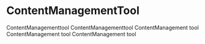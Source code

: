 # ContentManagementTool
ContentManagementtool
ContentManagementtool
ContentManagement tool
ContentManagement tool
ContentManagement tool
